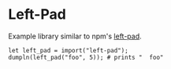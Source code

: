 # Left-Pad

Example library similar to npm's
[left-pad](https://www.npmjs.com/package/left-pad).

```
let left_pad = import("left-pad");
dumpln(left_pad("foo", 5)); # prints "  foo"
```
